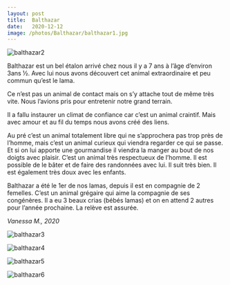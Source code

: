 ```yaml
---
layout: post
title:  Balthazar
date:   2020-12-12
image: /photos/Balthazar/balthazar1.jpg
---
```

![balthazar2](/photos/Balthazar/balthazar2.jpg)

Balthazar est un bel étalon arrivé chez nous il y a 7 ans à l’âge d’environ 3ans ½. Avec lui nous avons découvert cet animal extraordinaire et peu commun qu’est le lama.

Ce n’est pas un animal de contact mais on s’y attache tout de même très vite. Nous l’avions pris pour entretenir notre grand terrain.

Il a fallu instaurer un climat de confiance car c’est un animal craintif. Mais avec amour et au fil du temps nous avons créé des liens.

Au pré c’est un animal totalement libre qui ne s’approchera pas trop près de l’homme, mais c’est un animal curieux qui viendra regarder ce qui se passe. Et si on lui apporte une gourmandise il viendra la manger au bout de nos doigts avec plaisir. C’est un animal très respectueux de l’homme. Il est possible de le bâter et de faire des randonnées avec lui. Il suit très bien. Il est également très doux avec les enfants.

Balthazar a été le 1er de nos lamas, depuis il est en compagnie de 2 femelles. C’est un animal grégaire qui aime la compagnie de ses congénères. Il a eu 3 beaux crias (bébés lamas) et on en attend 2 autres pour l’année prochaine. La relève est assurée.

*Vanessa M., 2020*

![balthazar3](/photos/Balthazar/balthazar3.jpg)

![balthazar4](/photos/Balthazar/balthazar4.jpg)

![balthazar5](/photos/Balthazar/balthazar5.jpg)

![balthazar6](/photos/Balthazar/balthazar6.jpg)



